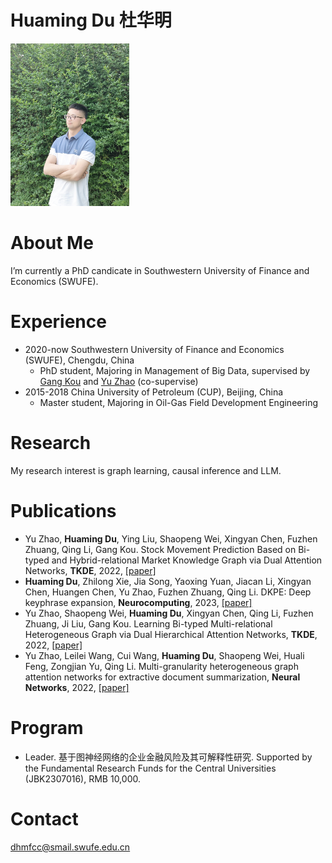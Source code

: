 # Huaming Du 杜华明

<img width="190" height="260" src="https://github.com/trytodoit227/dhm/blob/master/pig.jpg"/>


# About Me

I’m currently a PhD candicate in Southwestern University of Finance and Economics (SWUFE).
 
# Experience

- 2020-now Southwestern University of Finance and Economics (SWUFE), Chengdu, China
    - PhD student, Majoring in Management of Big Data, supervised by [Gang Kou][5] and [Yu Zhao][6] (co-supervise)
- 2015-2018 China University of Petroleum (CUP), Beijing, China
    - Master student, Majoring in Oil-Gas Field Development Engineering
 
# Research

My research interest is graph learning, causal inference and LLM.

# Publications
- Yu Zhao, **Huaming Du**, Ying Liu, Shaopeng Wei, Xingyan Chen, Fuzhen Zhuang, Qing Li, Gang Kou. 
  Stock Movement Prediction Based on Bi-typed and Hybrid-relational Market Knowledge Graph via Dual Attention Networks, **TKDE**, 2022, [[paper]][1]
- **Huaming Du**, Zhilong Xie, Jia Song, Yaoxing Yuan, Jiacan Li, Xingyan Chen, Huangen Chen, Yu Zhao, Fuzhen Zhuang, Qing Li. 
  DKPE: Deep keyphrase expansion, **Neurocomputing**, 2023, [[paper]][2]
- Yu Zhao, Shaopeng Wei, **Huaming Du**, Xingyan Chen, Qing Li, Fuzhen Zhuang, Ji Liu, Gang Kou. 
  Learning Bi-typed Multi-relational Heterogeneous Graph via Dual Hierarchical Attention Networks, **TKDE**, 2022, [[paper]][3]
- Yu Zhao, Leilei Wang, Cui Wang, **Huaming Du**, Shaopeng Wei, Huali Feng, Zongjian Yu, Qing Li. 
  Multi-granularity heterogeneous graph attention networks for extractive document summarization, **Neural Networks**, 2022, [[paper]][4]

# Program
- Leader. 基于图神经网络的企业金融风险及其可解释性研究.
  Supported by the Fundamental Research Funds for the Central Universities (JBK2307016), RMB 10,000.


# Contact
dhmfcc@smail.swufe.edu.cn


[1]: https://ieeenew.66557.net/abstract/document/9942340
[2]: https://www-sciencedirect-com-ssl.3178.top/science/article/pii/S0925231223013000
[3]: https://ieeenew.66557.net/abstract/document/9954185
[4]: https://www-sciencedirect-com-ssl.3178.top/science/article/pii/S0893608022003215
[5]: https://scholar.google.com/citations?hl=zh-CN&user=dRL7HngAAAAJ
[6]: https://scholar.google.com/citations?hl=zh-CN&user=J3yW0aYAAAAJ
